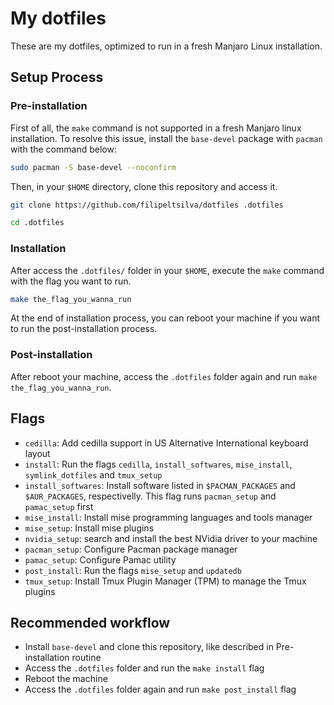 # My dotfiles

These are my dotfiles, optimized to run in a fresh Manjaro Linux installation.

## Setup Process

### Pre-installation

First of all, the `make` command is not supported in a fresh Manjaro linux installation. To resolve this issue, install the `base-devel` package with `pacman` with the command below:

```bash
sudo pacman -S base-devel --noconfirm
```

Then, in your `$HOME` directory, clone this repository and access it.

```bash
git clone https://github.com/filipeltsilva/dotfiles .dotfiles

cd .dotfiles
```

### Installation

After access the `.dotfiles/` folder in your `$HOME`, execute the `make` command with the flag you want to run.

```bash
make the_flag_you_wanna_run
```

At the end of installation process, you can reboot your machine if you want to run the post-installation process.

### Post-installation

After reboot your machine, access the `.dotfiles` folder again and run `make the_flag_you_wanna_run`.

## Flags

* `cedilla`: Add cedilla support in US Alternative International keyboard layout
* `install`: Run the flags `cedilla`, `install_softwares`, `mise_install`, `symlink_dotfiles` and `tmux_setup`
* `install_softwares`: Install software listed in `$PACMAN_PACKAGES` and `$AUR_PACKAGES`, respectivelly. This flag runs `pacman_setup` and `pamac_setup` first
* `mise_install`: Install mise programming languages and tools manager
* `mise_setup`: Install mise plugins
* `nvidia_setup`: search and install the best NVidia driver to your machine
* `pacman_setup`: Configure Pacman package manager
* `pamac_setup`: Configure Pamac utility
* `post_install`: Run the flags `mise_setup` and `updatedb`
* `tmux_setup`: Install Tmux Plugin Manager (TPM) to manage the Tmux plugins

## Recommended workflow

* Install `base-devel` and clone this repository, like described in Pre-installation routine
* Access the `.dotfiles` folder and run the `make install` flag
* Reboot the machine
* Access the `.dotfiles` folder again and run `make post_install` flag
